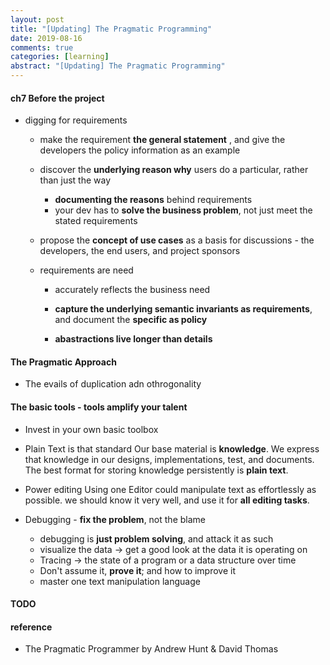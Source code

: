 ```yaml
---
layout: post
title: "[Updating] The Pragmatic Programming"
date: 2019-08-16
comments: true
categories: [learning]
abstract: "[Updating] The Pragmatic Programming"
---
```


#### ch7 Before the project 
* digging for requirements 
    - make the requirement **the general statement** , and give the developers the policy information as an example 

    - discover the **underlying reason why** users do a particular, rather than just the way 
      + **documenting the reasons** behind requirements 
      + your dev has to **solve the business problem**, not just meet the stated requirements 

    - propose the **concept of use cases** as a basis for discussions - the developers, the end users, and project sponsors 

    - requirements are need 
      + accurately reflects the business need 

      + **capture the underlying semantic invariants as requirements**, and document the **specific as policy** 

      + **abastractions live longer than details** 

#### The Pragmatic Approach 
* The evails of duplication adn othrogonality


#### The basic tools  - **tools** amplify your talent
* Invest in your own basic toolbox
    
* Plain Text is that standard
    Our base material is **knowledge**. We express that knowledge in our designs, implementations, test, and documents. The best format for storing knowledge persistently is **plain text**.
    
* Power editing 
    Using one Editor could manipulate text as effortlessly as possible. we should know it very well, and use it for **all editing tasks**.  
      
* Debugging - **fix the problem**, not the blame
     - debugging is **just problem solving**, and attack it as such
     - visualize the data -> get a good look at the data it is operating on
     - Tracing -> the state of a program or a data structure over time 
     - Don't assume it, **prove it**; and how to improve it 
     - master one text manipulation language 


#### TODO 

#### reference
* The Pragmatic Programmer by Andrew Hunt & David Thomas
